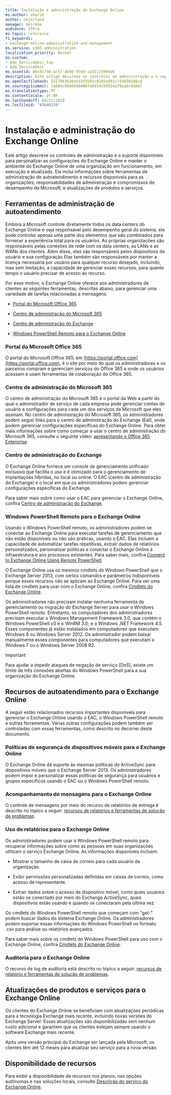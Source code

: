```yaml
---
title: Instalação e administração do Exchange Online
ms.author: sharik
author: skjerland
manager: mnirkhe
audience: ITPro
ms.topic: reference
f1_keywords:
- exchange-online-administration-and-management
ms.service: o365-administration
localization_priority: Normal
ms.custom:
- Adm_ServiceDesc_top
- Adm_ServiceDesc
ms.assetid: 80c07748-ac57-4b90-97dd-a2d1115009a6
description: Este artigo descreve os controles de administração e o suporte disponíveis para personalizar as configurações do Exchange Online e manter o ambiente do Exchange Online de uma organização em funcionamento, em execução e atualizado. Ela inclui informações sobre ferramentas de administração de autoatendimento e recursos disponíveis para as organizações; responsabilidades de administração e compromissos de desempenho da Microsoft; e atualizações de produtos e serviços.
ms.openlocfilehash: 53179b3526a53333583c8265a501c743658348cd
ms.sourcegitcommit: 7a68dc894dde0d06fab014c56914a78aa8cda847
ms.translationtype: MT
ms.contentlocale: pt-BR
ms.lasthandoff: 04/21/2020
ms.locfileid: "43640329"
---
```

# <a name="exchange-online-setup-and-administration"></a>Instalação e administração do Exchange Online

Este artigo descreve os controles de administração e o suporte disponíveis para personalizar as configurações do Exchange Online e manter o ambiente do Exchange Online de uma organização em funcionamento, em execução e atualizado. Ela inclui informações sobre ferramentas de administração de autoatendimento e recursos disponíveis para as organizações; responsabilidades de administração e compromissos de desempenho da Microsoft; e atualizações de produtos e serviços.
  
## <a name="self-service-administration-tools"></a>Ferramentas de administração de autoatendimento

Embora a Microsoft controle diretamente todos os data centers do Exchange Online e seja responsável pelo desempenho geral do sistema, ele pode controlar apenas uma parte dos elementos que são combinados para fornecer a experiência total para os usuários. As próprias organizações são responsáveis pelas conexões de rede com os data centers, as LANs e as WANs dos clientes. Além disso, elas são responsáveis pelos dispositivos do usuário e sua configuração.Elas também são responsáveis por manter a licença necessária por usuário para qualquer recurso desejado, incluindo, mas sem limitação, a capacidade de gerenciar esses recursos, para quanto tempo o usuário precisar de acesso ao recurso.
  
Por esse motivo, o Exchange Online oferece aos administradores de clientes as seguintes ferramentas, descritas abaixo, para gerenciar uma variedade de tarefas relacionadas a mensagens:
  
- [Portal do Microsoft Office 365](exchange-online-setup-and-administration.md#microsoft-office-365-portal)
    
- [Centro de administração do Microsoft 365](#microsoft-365-admin-center)
    
- [Centro de administração do Exchange](exchange-online-setup-and-administration.md#exchange-admin-center)
    
- [Windows PowerShell Remoto para o Exchange Online](exchange-online-setup-and-administration.md#remote-windows-powershell-for-exchange-online)
    
### <a name="microsoft-office-365-portal"></a>Portal do Microsoft Office 365

O portal do Microsoft Office 365, em [https://portal.office.com](https://portal.office.com), é o site por meio do qual os administradores e os parceiros compram e gerenciam serviços do Office 365 e onde os usuários acessam e usam ferramentas de colaboração do Office 365.
  
### <a name="microsoft-365-admin-center"></a>Centro de administração do Microsoft 365

O centro de administração do Microsoft 365 é o portal da Web a partir do qual o administrador de serviço de cada empresa pode gerenciar contas de usuário e configurações para cada um dos serviços da Microsoft que eles assinam. No centro de administração do Microsoft 365, os administradores podem seguir links para o centro de administração do Exchange (Eat), onde podem gerenciar configurações específicas do Exchange Online. Para obter mais informações sobre como começar a usar o centro de administração do Microsoft 365, consulte o seguinte vídeo: [apresentando o Office 365 Enterprise](https://go.microsoft.com/fwlink/p/?LinkId=271806).
  
### <a name="exchange-admin-center"></a>Centro de administração do Exchange

O Exchange Online fornece um console de gerenciamento unificado exclusivo que facilita o uso e é otimizado para o gerenciamento de implantações híbridas, no local ou online. O EAC (centro de administração do Exchange) é o local em que os administradores podem gerenciar configurações específicas do Exchange.
  
Para saber mais sobre como usar o EAC para gerenciar o Exchange Online, confira [Centro de administração do Exchange](https://go.microsoft.com/fwlink/p/?LinkId=271807).
  
### <a name="remote-windows-powershell-for-exchange-online"></a>Windows PowerShell Remoto para o Exchange Online

Usando o Windows PowerShell remoto, os administradores podem se conectar ao Exchange Online para executar tarefas de gerenciamento que não estão disponíveis ou não são práticas, usando o EAC. Elas incluem a capacidade de automatizar tarefas repetitivas, extrair dados de relatórios personalizados, personalizar políticas e conectar o Exchange Online à infraestrutura e aos processos existentes. Para saber mais, confira [Connect to Exchange Online Using Remote PowerShell](https://go.microsoft.com/fwlink/p/?LinkId=308994).
  
O Exchange Online usa os mesmos cmdlets do Windows PowerShell que o Exchange Server 2013, com certos comandos e parâmetros indisponíveis porque esses recursos não se aplicam ao Exchange Online. Para ver uma lista de cmdlets para usar com o Exchange Online, confira [Cmdlets do Exchange Online](https://go.microsoft.com/fwlink/p/?LinkId=271808).
  
Os administradores não precisam instalar nenhuma ferramenta de gerenciamento ou migração do Exchange Server para usar o Windows PowerShell remoto. Entretanto, os computadores dos administradores precisam executar o Windows Management Framework 3.0, que contém o Windows PowerShell v3 e o WinRM 3.0; e o Windows .NET Framework 4.5. Esses componentes já estão instalados em computadores que executam Windows 8 ou Windows Server 2012. Os administrador podem baixar manualmente esses componentes para computadores que executam o Windows 7 ou o Windows Server 2008 R2.
  
> [!IMPORTANT]
> Para ajudar a impedir ataques de negação de serviço (DoS), existe um limite de três conexões abertas do Windows PowerShell para a sua organização do Exchange Online. 
  
## <a name="self-service-capabilities-for-exchange-online"></a>Recursos de autoatendimento para o Exchange Online

A seguir estão relacionados recursos importantes disponíveis para gerenciar o Exchange Online usando o EAC, o Windows PowerShell remoto e outras ferramentas. Várias outras configurações podem também ser controladas com essas ferramentas, como descrito no decorrer deste documento.
  
### <a name="mobile-device-security-policies-for-exchange-online"></a>Políticas de segurança de dispositivos móveis para o Exchange Online

O Exchange Online dá suporte às mesmas políticas do ActiveSync para dispositivos móveis que o Exchange Server 2013. Os administradores podem impor e personalizar essas políticas de segurança para usuários e grupos específicos usando o EAC ou o Windows PowerShell remoto.
  
### <a name="message-tracking-for-exchange-online"></a>Acompanhamento de mensagens para o Exchange Online

O controle de mensagens por meio do recurso de relatórios de entrega é descrito no tópico a seguir: [recursos de relatórios e ferramentas de solução de problemas](reporting-features-and-troubleshooting-tools.md).
  
### <a name="usage-reporting-for-exchange-online"></a>Uso de relatórios para o Exchange Online

Os administradores podem usar o Windows PowerShell remoto para recuperar informações sobre como as pessoas em suas organizações utilizam o serviço Exchange Online. As informações disponíveis incluem:
  
- Mostrar o tamanho de caixa de correio para cada usuário da organização.
    
- Exibir permissões personalizadas definidas em caixas de correio, como acesso de representante.
    
- Extrair dados sobre o acesso de dispositivo móvel, como quais usuários estão se conectado por meio do Exchange ActiveSync, quais dispositivos estão usando e quando se conectaram pela última vez.
    
Os cmdlets do Windows PowerShell remoto que começam com "get-" podem buscar dados do sistema Exchange Online. Os administradores podem exportar essas informações do Windows PowerShell no formato .csv para análise ou relatórios avançados.
  
Para saber mais sobre os cmdlets do Windows PowerShell para uso com o Exchange Online, confira [Cmdlets do Exchange Online](https://go.microsoft.com/fwlink/p/?LinkId=271808).
  
### <a name="auditing-for-exchange-online"></a>Auditoria para o Exchange Online

O recurso de log de auditoria está descrito no tópico a seguir: [recursos de relatório e ferramentas de solução de problemas](reporting-features-and-troubleshooting-tools.md).
  
## <a name="service-and-product-upgrades-for-exchange-online"></a>Atualizações de produtos e serviços para o Exchange Online

Os clientes do Exchange Online se beneficiam com atualizações periódicas para a tecnologia Exchange mais recente, incluindo novas versões do Exchange Server. Essas atualizações são disponibilizadas sem nenhum custo adicional e garantem que os clientes estejam sempre usando o software Exchange mais recente.
  
Após uma versão principal do Exchange ser lançada pela Microsoft, os clientes têm até 12 meses para atualizar seu serviço para a nova versão.
  
## <a name="feature-availability"></a>Disponibilidade de recursos

Para exibir a disponibilidade de recursos nos planos, nas opções autônomas e nas soluções locais, consulte [Descrição do serviço do Exchange Online](exchange-online-service-description.md).
  